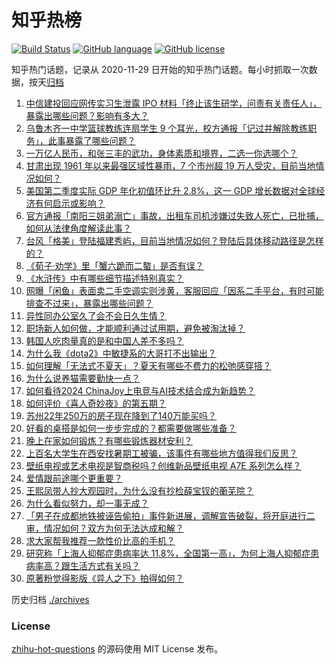 # 知乎热榜
[![Build Status](https://github.com/ToWeLong/zhihu-hot-questions/workflows/CI/badge.svg)](https://github.com/ToWeLong/zhihu-hot-questions/actions)
[![GitHub language](https://img.shields.io/badge/language-golang-orange.svg)](https://golang.org/)
[![GitHub license](https://img.shields.io/github/license/ToWeLong/zhihu-hot-questions)](https://github.com/ToWeLong/zhihu-hot-questions/blob/main/LICENSE)

知乎热门话题，记录从 2020-11-29 日开始的知乎热门话题。每小时抓取一次数据，按天[归档](./archives)

<!-- BEGIN -->

1. [中信建投回应网传实习生泄露 IPO 材料「终止该生研学，问责有关责任人」，暴露出哪些问题？影响有多大？](https://www.zhihu.com/question/662642076)
1. [乌鲁木齐一中学篮球教练连扇学生 9 个耳光，校方通报「记过并解除教练职务」，此事暴露了哪些问题？](https://www.zhihu.com/question/662590916)
1. [一万亿人民币，和张三丰的武功，身体素质和境界，二选一你选哪个？](https://www.zhihu.com/question/662210150)
1. [甘肃出现 1961 年以来最强区域性暴雨，7 个市州超 19 万人受灾，目前当地情况如何？](https://www.zhihu.com/question/662611850)
1. [美国第二季度实际 GDP 年化初值环比升 2.8%，这一 GDP 增长数据对全球经济有何启示或影响？](https://www.zhihu.com/question/662577016)
1. [官方通报「南阳三姐弟溺亡」事故，出租车司机涉嫌过失致人死亡，已批捕，如何从法律角度解读此事？](https://www.zhihu.com/question/662566650)
1. [台风「格美」登陆福建秀屿，目前当地情况如何？登陆后具体移动路径是怎样的？](https://www.zhihu.com/question/662576102)
1. [《荀子·劝学》里「蟹六跪而二螯」是否有误？](https://www.zhihu.com/question/19580714)
1. [《水浒传》中有哪些细节描述特别真实？](https://www.zhihu.com/question/661062251)
1. [网曝「闲鱼」表面卖二手空调实则涉黄，客服回应「因系二手平台，有时可能排查不过来」，暴露出哪些问题？](https://www.zhihu.com/question/662525682)
1. [异性同办公室久了会不会日久生情？](https://www.zhihu.com/question/659807021)
1. [职场新人如何做，才能顺利通过试用期，避免被淘汰掉？](https://www.zhihu.com/question/662351608)
1. [韩国人吃肉量真的是和中国人差不多吗？](https://www.zhihu.com/question/659494235)
1. [为什么我《dota2》中敏捷系的大哥打不出输出？](https://www.zhihu.com/question/657549406)
1. [如何理解「无法式不夏天」？夏天有哪些不费力的松弛感穿搭？](https://www.zhihu.com/question/661057220)
1. [为什么说养猫需要勤快一点？](https://www.zhihu.com/question/660028631)
1. [如何看待2024 ChinaJoy上电竞与AI技术结合成为新趋势？](https://www.zhihu.com/question/662465616)
1. [如何评价《喜人奇妙夜》的第五期？](https://www.zhihu.com/question/662544773)
1. [苏州22年250万的房子现在降到了140万能买吗？](https://www.zhihu.com/question/662400463)
1. [好看的桌搭是如何一步步完成的？都需要做哪些准备？](https://www.zhihu.com/question/661339417)
1. [晚上在家如何锻炼？有哪些锻炼器材安利？](https://www.zhihu.com/question/661889399)
1. [上百名大学生在西安找暑期工被骗，该事件有哪些地方值得我们反思？](https://www.zhihu.com/question/662392154)
1. [壁纸电视或艺术电视是智商税吗？创维新品壁纸电视 A7E 系列怎么样？](https://www.zhihu.com/question/662642002)
1. [爱情跟前途哪个更重要？](https://www.zhihu.com/question/662412439)
1. [王熙凤带人抄大观园时，为什么没有抄检薛宝钗的蘅芜院？](https://www.zhihu.com/question/661688315)
1. [为什么看似努力，却一事无成？](https://www.zhihu.com/question/659718974)
1. [「男子在成都地铁被诬告偷拍」事件新进展，调解宣告破裂，将开庭进行二审，情况如何？双方为何无法达成和解？](https://www.zhihu.com/question/662550610)
1. [求大家帮我推荐一款性价比高的手机？](https://www.zhihu.com/question/659176655)
1. [研究称「上海人抑郁症患病率达 11.8%，全国第一高」，为何上海人抑郁症患病率高？跟生活方式有关吗？](https://www.zhihu.com/question/662583312)
1. [原著粉觉得影版《异人之下》拍得如何？](https://www.zhihu.com/question/662409691)

<!-- END -->

历史归档 [./archives](./archives)


### License
[zhihu-hot-questions](https://github.com/towelong/zhihu-hot-questions) 的源码使用 MIT License 发布。